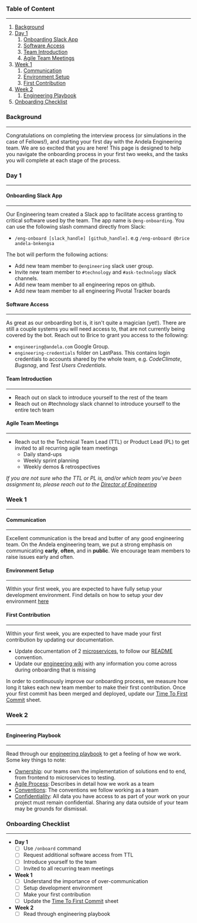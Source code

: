 ### Table of Content
***
1. [Background](#background)
1. [Day 1](#day-1)
    1. [Onboarding Slack App](#onboarding-slack-app)
    1. [Software Access](#software-access)
    1. [Team Introduction](#team-introduction)
    1. [Agile Team Meetings](#agile-team-meetings)
1. [Week 1](#week-1)
    1. [Communication](#communication)
    1. [Environment Setup](#environment-setup)
    1. [First Contribution](#first-contribution)
1. [Week 2](#week-2)
    1. [Engineering Playbook](#engineering-playbook)
1. [Onboarding Checklist](#onboarding-checklist)

### Background
***
Congratulations on completing the interview process (or simulations in the case of Fellows!), and starting your first day with the Andela Engineering team. We are so excited that you are here! This page is designed to help you navigate the onboarding process in your first two weeks, and the tasks you will complete at each stage of the process.

### Day 1
***
#### Onboarding Slack App
***
Our Engineering team created a Slack app to facilitate access granting to critical software used by the team. The app name is `@eng-onboarding`.  You can use the following slash command directly from Slack:
* `/eng-onboard [slack_handle] [github_handle]`. e.g `/eng-onboard @brice andela-bnkengsa`

The bot will perform the following actions:
* Add new team member to `@engineering` slack user group.
* Invite new team member to `#technology` and `#ask-technology` slack channels.
* Add new team member to all engineering repos on github.
* Add new team member to all engineering Pivotal Tracker boards

#### Software Access
***
As great as our onboarding bot is, it isn't quite a magician (yet!). There are still a couple systems you will need access to, that are not currently being covered by the bot. Reach out to Brice to grant you access to the following:
* `engineering@andela.com` Google Group.
* `engineering-credentials` folder on LastPass. This contains login credentials to accounts shared by the whole team, e.g. _CodeClimate_, _Bugsnag_, and _Test Users Credentials_.

#### Team Introduction
***
* Reach out on slack to introduce yourself to the rest of the team
* Reach out on #technology slack channel to introduce yourself to the entire tech team

#### Agile Team Meetings
***
* Reach out to the Technical Team Lead (TTL) or Product Lead (PL) to get invited to all recurring agile team meetings
    * Daily stand-ups
    * Weekly sprint planning
    * Weekly demos & retrospectives

_If you are not sure who the TTL or PL is, and/or which team you've been assignment to, please reach out to the [Director of Engineering](https://andela.slack.com/messages/@brice/)_

### Week 1
***
#### Communication
***
Excellent communication is the bread and butter of any good engineering team. On the Andela engineering team, we put a strong emphasis on communicating **early**, **often**, and in **public**. We encourage team members to raise issues early and often. 

#### Environment Setup
***
Within your first week, you are expected to have fully setup your development environment. Find details on how to setup your dev environment [here](https://github.com/andela/development-toolkit)

#### First Contribution
***
Within your first week, you are expected to have made your first contribution by updating our documentation.
* Update documentation of 2 [microservices](https://github.com/andela/engineering-playbook/wiki/Service-Registry), to follow our [README](https://github.com/andela/engineering-playbook/wiki/Conventions#repo-readme) convention.
* Update our [engineering wiki](https://github.com/andela/engineering-playbook/wiki) with any information you come across during onboarding that is missing

In order to continuously improve our onboarding process, we measure how long it takes each new team member to make their first contribution. Once your first commit has been merged and deployed, update our [Time To First Commit](https://docs.google.com/spreadsheets/d/1GE01c8pSg5Hq4bsVfor6I-MvvzdaLAPsAV8w7K4CY94/edit#gid=0) sheet.

### Week 2
***
#### Engineering Playbook
***
Read through our [engineering playbook](https://github.com/andela/engineering-playbook) to get a feeling of how we work. Some key things to note:
- [Ownership](https://github.com/andela/decisions/issues/36): our teams own the implementation of solutions end to end, from frontend to microservices to testing.
- [Agile Process](https://github.com/andela/engineering-playbook/wiki/Agile-Process): Describes in detail how we work as a team
- [Conventions](https://github.com/andela/engineering-playbook/wiki/Conventions): The conventions we follow working as a team
- [Confidentiality](https://github.com/andela/engineering-playbook/wiki/Confidentiality): All data you have access to as part of your work on your project must remain confidential. Sharing any data outside of your team may be grounds for dismissal. 

### Onboarding Checklist
***
- **Day 1**
    - [ ] Use `/onboard` command
    - [ ] Request additional software access from TTL
    - [ ] Introduce yourself to the team
    - [ ] Invited to all recurring team meetings
- **Week 1**
    - [ ] Understand the importance of over-communication
    - [ ] Setup development environment
    - [ ] Make your first contribution
    - [ ] Update the [Time To First Commit](https://docs.google.com/spreadsheets/d/1GE01c8pSg5Hq4bsVfor6I-MvvzdaLAPsAV8w7K4CY94/edit#gid=0) sheet  
- **Week 2**
    - [ ] Read through engineering playbook

